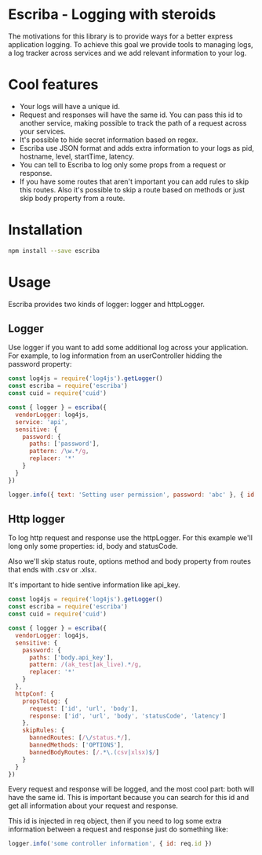 # Escriba - Logging with steroids

The motivations for this library is to provide ways for a better express application logging. To achieve this goal we provide tools to managing logs, a log tracker across services and we add relevant information to your log.

# Cool features

- Your logs will have a unique id.
- Request and responses will have the same id. You can pass this id to another service, making possible to track the path of a request across your services.
- It's possible to hide secret information based on regex.
- Escriba use JSON format and adds extra information to your logs as pid, hostname, level, startTime, latency.
- You can tell to Escriba to log only some props from a request or response.
- If you have some routes that aren't important you can add rules to skip this routes. Also it's possible to skip a route based on methods or just skip body property from a route.

# Installation

```sh
npm install --save escriba
```

# Usage

Escriba provides two kinds of logger: logger and httpLogger.

## Logger

Use logger if you want to add some additional log across your application. For example, to log information from an userController hidding the password property:

```js
const log4js = require('log4js').getLogger()
const escriba = require('escriba')
const cuid = require('cuid')

const { logger } = escriba({ 
  vendorLogger: log4js, 
  service: 'api',
  sensitive: {
    password: {
      paths: ['password'],
      pattern: /\w.*/g,
      replacer: '*'
    }
  }
})

logger.info({ text: 'Setting user permission', password: 'abc' }, { id: cuid(), from: 'userController' })
```

## Http logger

To log http request and response use the httpLogger. For this example we'll long only some properties: id, body and statusCode. 

Also we'll skip status route, options method and body property from routes that ends with .csv or .xlsx.

It's important to hide sentive information like api_key. 

```js
const log4js = require('log4js').getLogger()
const escriba = require('escriba')
const cuid = require('cuid')

const { logger } = escriba({ 
  vendorLogger: log4js, 
  sensitive: {
    password: {
      paths: ['body.api_key'],
      pattern: /(ak_test|ak_live).*/g,
      replacer: '*'
    }
  },
  httpConf: {
    propsToLog: {
      request: ['id', 'url', 'body'],
      response: ['id', 'url', 'body', 'statusCode', 'latency']
    },
    skipRules: {
      bannedRoutes: [/\/status.*/],
      bannedMethods: ['OPTIONS'],
      bannedBodyRoutes: [/.*\.(csv|xlsx)$/]  
    }
  }
})
```

Every request and response will be logged, and the most cool part: both will have the same id. This is important because you can search for this id and get all information about your request and response.

This id is injected in req object, then if you need to log some extra information between a request and response just do something like:

```js
logger.info('some controller information', { id: req.id })
```
